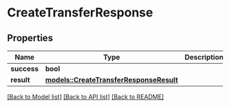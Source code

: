 # CreateTransferResponse

## Properties

Name | Type | Description | Notes
------------ | ------------- | ------------- | -------------
**success** | **bool** |  | 
**result** | [**models::CreateTransferResponseResult**](CreateTransferResponse_result.md) |  | 

[[Back to Model list]](../README.md#documentation-for-models) [[Back to API list]](../README.md#documentation-for-api-endpoints) [[Back to README]](../README.md)


